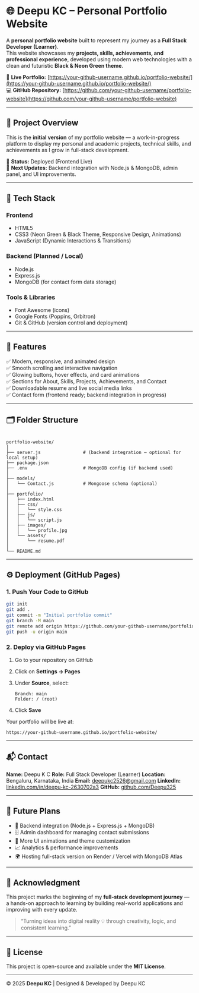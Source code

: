 
# 🌐 Deepu KC – Personal Portfolio Website

A **personal portfolio website** built to represent my journey as a **Full Stack Developer (Learner)**.  
This website showcases my **projects, skills, achievements, and professional experience**, developed using modern web technologies with a clean and futuristic **Black & Neon Green theme**.

🔗 **Live Portfolio:** [https://your-github-username.github.io/portfolio-website/](https://your-github-username.github.io/portfolio-website/)  
💻 **GitHub Repository:** [https://github.com/your-github-username/portfolio-website](https://github.com/your-github-username/portfolio-website)

---

## 🚀 Project Overview

This is the **initial version** of my portfolio website — a work-in-progress platform to display my personal and academic projects, technical skills, and achievements as I grow in full-stack development.

🧱 **Status:** Deployed (Frontend Live)  
🧩 **Next Updates:** Backend integration with Node.js & MongoDB, admin panel, and UI improvements.

---

## 🧠 Tech Stack

### **Frontend**
- HTML5  
- CSS3 (Neon Green & Black Theme, Responsive Design, Animations)  
- JavaScript (Dynamic Interactions & Transitions)

### **Backend (Planned / Local)**
- Node.js  
- Express.js  
- MongoDB (for contact form data storage)

### **Tools & Libraries**
- Font Awesome (icons)  
- Google Fonts (Poppins, Orbitron)  
- Git & GitHub (version control and deployment)

---

## 🎨 Features

✅ Modern, responsive, and animated design  
✅ Smooth scrolling and interactive navigation  
✅ Glowing buttons, hover effects, and card animations  
✅ Sections for About, Skills, Projects, Achievements, and Contact  
✅ Downloadable resume and live social media links  
✅ Contact form (frontend ready; backend integration in progress)  

---

## 🗂️ Folder Structure

```

portfolio-website/
│
├── server.js                # (backend integration – optional for local setup)
├── package.json
├── .env                     # MongoDB config (if backend used)
│
├── models/
│   └── Contact.js           # Mongoose schema (optional)
│
├── portfolio/
│   ├── index.html
│   ├── css/
│   │   └── style.css
│   ├── js/
│   │   └── script.js
│   ├── images/
│   │   └── profile.jpg
│   └── assets/
│       └── resume.pdf
│
└── README.md

````

---

## ⚙️ Deployment (GitHub Pages)

### **1. Push Your Code to GitHub**
```bash
git init
git add .
git commit -m "Initial portfolio commit"
git branch -M main
git remote add origin https://github.com/your-github-username/portfolio-website.git
git push -u origin main
````

### **2. Deploy via GitHub Pages**

1. Go to your repository on GitHub
2. Click on **Settings → Pages**
3. Under **Source**, select:

   ```
   Branch: main
   Folder: / (root)
   ```
4. Click **Save**

Your portfolio will be live at:

```
https://your-github-username.github.io/portfolio-website/
```

---

## 📬 Contact

**Name:** Deepu K C
**Role:** Full Stack Developer (Learner)
**Location:** Bengaluru, Karnataka, India
**Email:** [deepukc2526@gmail.com](mailto:deepukc2526@gmail.com)
**LinkedIn:** [linkedin.com/in/deepu-kc-2630702a3](https://www.linkedin.com/in/deepu-kc-2630702a3)
**GitHub:** [github.com/Deepu325](https://github.com/Deepu325)

---

## 🧾 Future Plans

* 🧠 Backend integration (Node.js + Express.js + MongoDB)
* 🗄️ Admin dashboard for managing contact submissions
* 🎨 More UI animations and theme customization
* 📈 Analytics & performance improvements
* 🌍 Hosting full-stack version on Render / Vercel with MongoDB Atlas

---

## 🏁 Acknowledgment

This project marks the beginning of my **full-stack development journey** —
a hands-on approach to learning by building real-world applications and improving with every update.

> “Turning ideas into digital reality 💡 through creativity, logic, and consistent learning.”

---

## 🪪 License

This project is open-source and available under the **MIT License**.

---

© 2025 **Deepu KC** | Designed & Developed by Deepu KC

